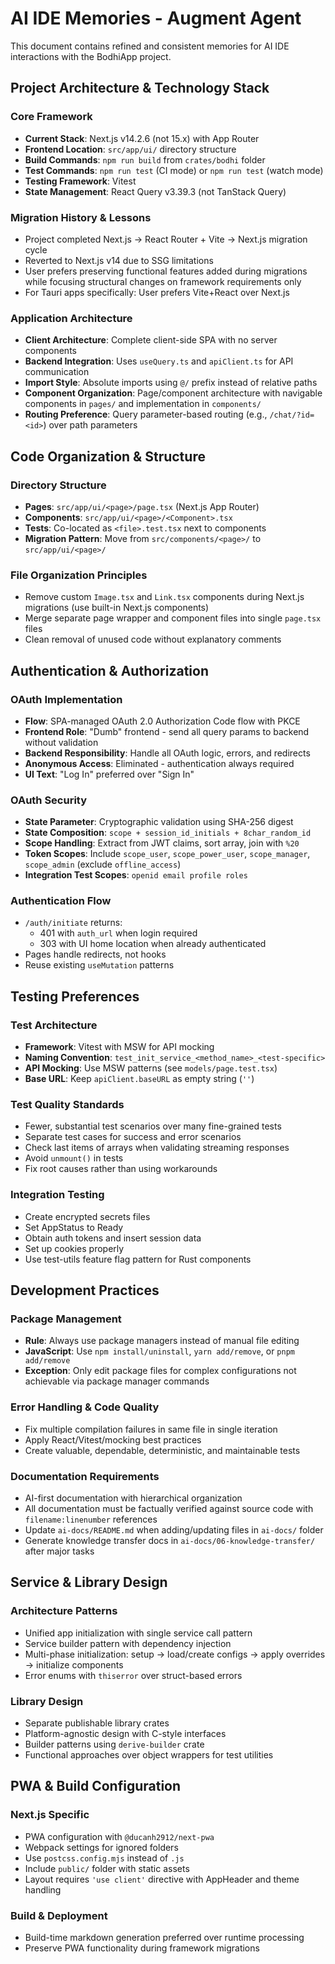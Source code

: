 # AI IDE Memories - Augment Agent

This document contains refined and consistent memories for AI IDE interactions with the BodhiApp project.

## Project Architecture & Technology Stack

### Core Framework
- **Current Stack**: Next.js v14.2.6 (not 15.x) with App Router
- **Frontend Location**: `src/app/ui/` directory structure
- **Build Commands**: `npm run build` from `crates/bodhi` folder
- **Test Commands**: `npm run test` (CI mode) or `npm run test` (watch mode)
- **Testing Framework**: Vitest
- **State Management**: React Query v3.39.3 (not TanStack Query)

### Migration History & Lessons
- Project completed Next.js → React Router + Vite → Next.js migration cycle
- Reverted to Next.js v14 due to SSG limitations
- User prefers preserving functional features added during migrations while focusing structural changes on framework requirements only
- For Tauri apps specifically: User prefers Vite+React over Next.js

### Application Architecture
- **Client Architecture**: Complete client-side SPA with no server components
- **Backend Integration**: Uses `useQuery.ts` and `apiClient.ts` for API communication
- **Import Style**: Absolute imports using `@/` prefix instead of relative paths
- **Component Organization**: Page/component architecture with navigable components in `pages/` and implementation in `components/`
- **Routing Preference**: Query parameter-based routing (e.g., `/chat/?id=<id>`) over path parameters

## Code Organization & Structure

### Directory Structure
- **Pages**: `src/app/ui/<page>/page.tsx` (Next.js App Router)
- **Components**: `src/app/ui/<page>/<Component>.tsx`
- **Tests**: Co-located as `<file>.test.tsx` next to components
- **Migration Pattern**: Move from `src/components/<page>/` to `src/app/ui/<page>/`

### File Organization Principles
- Remove custom `Image.tsx` and `Link.tsx` components during Next.js migrations (use built-in Next.js components)
- Merge separate page wrapper and component files into single `page.tsx` files
- Clean removal of unused code without explanatory comments

## Authentication & Authorization

### OAuth Implementation
- **Flow**: SPA-managed OAuth 2.0 Authorization Code flow with PKCE
- **Frontend Role**: "Dumb" frontend - send all query params to backend without validation
- **Backend Responsibility**: Handle all OAuth logic, errors, and redirects
- **Anonymous Access**: Eliminated - authentication always required
- **UI Text**: "Log In" preferred over "Sign In"

### OAuth Security
- **State Parameter**: Cryptographic validation using SHA-256 digest
- **State Composition**: `scope + session_id_initials + 8char_random_id`
- **Scope Handling**: Extract from JWT claims, sort array, join with `%20`
- **Token Scopes**: Include `scope_user`, `scope_power_user`, `scope_manager`, `scope_admin` (exclude `offline_access`)
- **Integration Test Scopes**: `openid email profile roles`

### Authentication Flow
- `/auth/initiate` returns:
  - 401 with `auth_url` when login required
  - 303 with UI home location when already authenticated
- Pages handle redirects, not hooks
- Reuse existing `useMutation` patterns

## Testing Preferences

### Test Architecture
- **Framework**: Vitest with MSW for API mocking
- **Naming Convention**: `test_init_service_<method_name>_<test-specific>`
- **API Mocking**: Use MSW patterns (see `models/page.test.tsx`)
- **Base URL**: Keep `apiClient.baseURL` as empty string (`''`)

### Test Quality Standards
- Fewer, substantial test scenarios over many fine-grained tests
- Separate test cases for success and error scenarios
- Check last items of arrays when validating streaming responses
- Avoid `unmount()` in tests
- Fix root causes rather than using workarounds

### Integration Testing
- Create encrypted secrets files
- Set AppStatus to Ready
- Obtain auth tokens and insert session data
- Set up cookies properly
- Use test-utils feature flag pattern for Rust components

## Development Practices

### Package Management
- **Rule**: Always use package managers instead of manual file editing
- **JavaScript**: Use `npm install/uninstall`, `yarn add/remove`, or `pnpm add/remove`
- **Exception**: Only edit package files for complex configurations not achievable via package manager commands

### Error Handling & Code Quality
- Fix multiple compilation failures in same file in single iteration
- Apply React/Vitest/mocking best practices
- Create valuable, dependable, deterministic, and maintainable tests

### Documentation Requirements
- AI-first documentation with hierarchical organization
- All documentation must be factually verified against source code with `filename:linenumber` references
- Update `ai-docs/README.md` when adding/updating files in `ai-docs/` folder
- Generate knowledge transfer docs in `ai-docs/06-knowledge-transfer/` after major tasks

## Service & Library Design

### Architecture Patterns
- Unified app initialization with single service call pattern
- Service builder pattern with dependency injection
- Multi-phase initialization: setup → load/create configs → apply overrides → initialize components
- Error enums with `thiserror` over struct-based errors

### Library Design
- Separate publishable library crates
- Platform-agnostic design with C-style interfaces
- Builder patterns using `derive-builder` crate
- Functional approaches over object wrappers for test utilities

## PWA & Build Configuration

### Next.js Specific
- PWA configuration with `@ducanh2912/next-pwa`
- Webpack settings for ignored folders
- Use `postcss.config.mjs` instead of `.js`
- Include `public/` folder with static assets
- Layout requires `'use client'` directive with AppHeader and theme handling

### Build & Deployment
- Build-time markdown generation preferred over runtime processing
- Preserve PWA functionality during framework migrations
